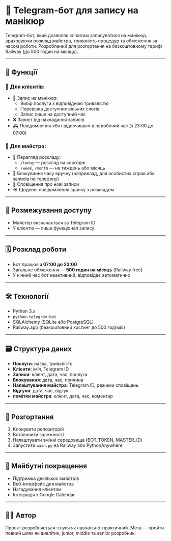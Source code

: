 
# 💅 Telegram-бот для запису на манікюр

Telegram-бот, який дозволяє клієнтам записуватися на манікюр, враховуючи розклад майстра, тривалість процедур та обмеження за часом роботи. Розроблений для розгортання на безкоштовному тарифі Railway (до 500 годин на місяць).

---

## 📌 Функції

### 👥 Для клієнтів:
- 📅 Запис на манікюр:
  - Вибір послуги з відповідною тривалістю
  - Перевірка доступних вільних слотів
  - Запис лише на доступний час
- ❌ Захист від накладання записів
- 🕰 Повідомлення «бот відпочиває» в неробочий час (з 23:00 до 07:00)

### 💼 Для майстра:
- 📖 Перегляд розкладу:
  - `/today` — розклад на сьогодні
  - `/week`, `/month` — на тиждень або місяць
- 🛑 Блокування часу вручну (наприклад, для особистих справ або записів по телефону)
- 🔔 Сповіщення про нові записи
- ☀️ Щоденні повідомлення зранку з розкладом

---

## 🔐 Розмежування доступу

- Майстер визначається за Telegram ID
- У клієнтів — лише функціонал запису

---

## 🗓 Розклад роботи

- Бот працює **з 07:00 до 23:00**
- Загальне обмеження — **500 годин на місяць** (Railway free)
- У нічний час бот неактивний, відповідає автоматично

---

## 🛠️ Технології

- Python 3.x
- `python-telegram-bot`
- SQLAlchemy (SQLite або PostgreSQL)
- Railway.app (безкоштовний хостинг до 500 год/міс)

---

## 🗃️ Структура даних

- **Послуги**: назва, тривалість
- **Клієнти**: ім’я, Telegram ID
- **Записи**: клієнт, дата, час, послуга
- **Блокування**: дата, час, причина
- **Налаштування майстра**: Telegram ID, режими сповіщень
- **Відгуки**: дата, час, відгук
- **помітки майстра**: клієнт, дата, час, коментар



---

## 🚀 Розгортання

1. Клонувати репозиторій
2. Встановити залежності
3. Налаштувати змінні середовища (BOT_TOKEN, MASTER_ID)
4. Запустити `main.py` на Railway або PythonAnywhere

---

## 🔮 Майбутні покращення

- Підтримка декількох майстрів
- Веб-інтерфейс для майстра
- Нагадування клієнтам
- Інтеграція з Google Calendar

---

## 🧑‍💻 Автор

Проєкт розробляється з нуля як навчально-практичний. Мета — пройти повний шлях як аналітик, junior, middle та senior розробник.
